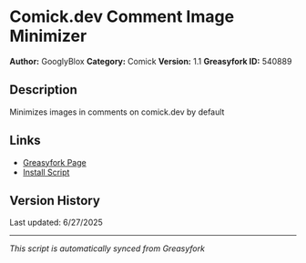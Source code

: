 # Comick.dev Comment Image Minimizer

**Author:** GooglyBlox
**Category:** Comick
**Version:** 1.1
**Greasyfork ID:** 540889

## Description
Minimizes images in comments on comick.dev by default

## Links
- [Greasyfork Page](https://greasyfork.org/scripts/540889)
- [Install Script](https://update.greasyfork.org/scripts/540889/Comickdev%20Comment%20Image%20Minimizer.user.js)

## Version History
Last updated: 6/27/2025

---
*This script is automatically synced from Greasyfork*
